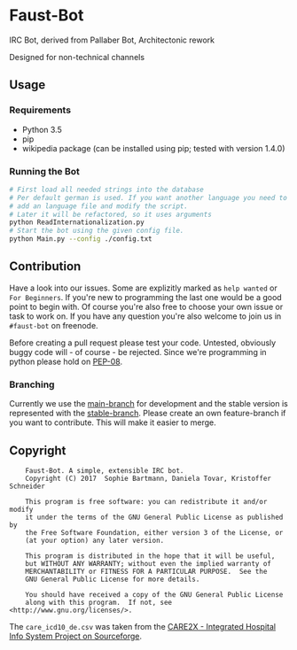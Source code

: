 # Faust-Bot
IRC Bot, derived from Pallaber Bot, Architectonic rework

Designed for non-technical channels

## Usage

### Requirements
 - Python 3.5
 - pip
 - wikipedia package (can be installed using pip; tested with version 1.4.0)
 
### Running the Bot
```bash
# First load all needed strings into the database
# Per default german is used. If you want another language you need to 
# add an language file and modify the script.
# Later it will be refactored, so it uses arguments
python ReadInternationalization.py
# Start the bot using the given config file.
python Main.py --config ./config.txt
``` 

## Contribution
Have a look into our issues. Some are explizitly marked as `help wanted` or `For Beginners`. If you're new to programming the last one would be a good point to begin with. Of course you're also free to choose your own issue or task to work on.
If you have any question you're also welcome to join us in `#faust-bot` on freenode.

Before creating a pull request please test your code. Untested, obviously buggy code will - of course - be rejected.
Since we're programming in python please hold on [PEP-08](https://www.python.org/dev/peps/pep-0008/).

### Branching
Currently we use the [main-branch](https://github.com/SophieBartmann/Faust-Bot/edit/master/README.md) for development and the stable version is represented with the [stable-branch](https://github.com/SophieBartmann/Faust-Bot/tree/stable). Please create an own feature-branch if you want to contribute. This will make it easier to merge.

## Copyright
```
    Faust-Bot. A simple, extensible IRC bot.
    Copyright (C) 2017  Sophie Bartmann, Daniela Tovar, Kristoffer Schneider

    This program is free software: you can redistribute it and/or modify
    it under the terms of the GNU General Public License as published by
    the Free Software Foundation, either version 3 of the License, or
    (at your option) any later version.

    This program is distributed in the hope that it will be useful,
    but WITHOUT ANY WARRANTY; without even the implied warranty of
    MERCHANTABILITY or FITNESS FOR A PARTICULAR PURPOSE.  See the
    GNU General Public License for more details.

    You should have received a copy of the GNU General Public License
    along with this program.  If not, see <http://www.gnu.org/licenses/>.
```
The `care_icd10_de.csv` was taken from the [CARE2X - Integrated Hospital Info System Project on Sourceforge](https://sourceforge.net/projects/care2002/).
